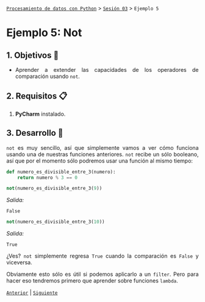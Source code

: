 [`Procesamiento de datos con Python`](../../Readme.md) > [`Sesión 03`](../Readme.md) > `Ejemplo 5`

# Ejemplo 5: Not

<div style="text-align: justify;">

## 1. Objetivos :dart:

- Aprender a extender las capacidades de los operadores de comparación usando `not`.

## 2. Requisitos :clipboard:

1. **PyCharm** instalado.

## 3. Desarrollo :rocket:

`not` es muy sencillo, así que simplemente vamos a ver cómo funciona usando una de nuestras funciones anteriores. `not` recibe un sólo booleano, así que por el momento sólo podremos usar una función al mismo tiempo:

```python
def numero_es_divisible_entre_3(numero):
    return numero % 3 == 0

not(numero_es_divisible_entre_3(9))
```
*Salida:*
```
False
```
```python
not(numero_es_divisible_entre_3(10))
```
*Salida:*
```
True
```
¿Ves? `not` simplemente regresa `True` cuando la comparación es `False` y viceversa.

Obviamente esto sólo es útil si podemos aplicarlo a un `filter`. Pero para hacer eso tendremos primero que aprender sobre funciones `lambda`.

[`Anterior`](../Readme.md) | [`Siguiente`](../Readme.md)

</div>